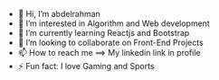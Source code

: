 - 👋 Hi, I’m abdelrahman
- 👀 I’m interested in Algorithm and Web development
- 🌱 I’m currently learning Reactjs and Bootstrap
- 💞️ I’m looking to collaborate on Front-End Projects
- 📫 How to reach me ==> My linkedin link in profile
- ⚡ Fun fact: I love Gaming and Sports
